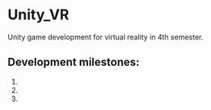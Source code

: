 # Unity_VR
Unity game development for virtual reality in 4th semester.

## Development milestones:
1. 
2. 
3. 
